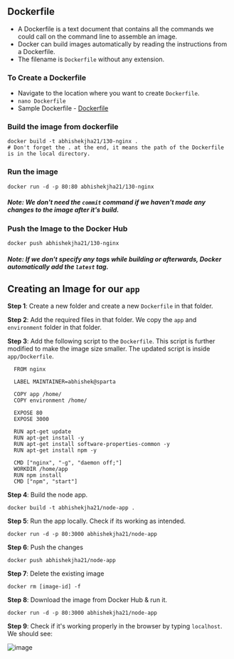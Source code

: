 ## Dockerfile

- A Dockerfile is a text document that contains all the commands we could call on the command line to assemble an image.
- Docker can build images automatically by reading the instructions from a Dockerfile.
- The filename is `Dockerfile` without any extension. 

### To Create a Dockerfile

- Navigate to the location where you want to create `Dockerfile`.
- `nano Dockerfile`
- Sample Dockerfile - [Dockerfile](ngnx/Dockerfile)

### Build the image from dockerfile
```
docker build -t abhishekjha21/130-nginx .
# Don't forget the . at the end, it means the path of the Dockerfile is in the local directory.
```

### Run the image
```
docker run -d -p 80:80 abhishekjha21/130-nginx
```

##### Note: We don't need the `commit` command if we haven't made any changes to the image after it's build.

### Push the Image to the Docker Hub
```
docker push abhishekjha21/130-nginx
```

##### Note: If we don't specify any tags while building or afterwards, Docker automatically add the `latest` tag.

## Creating an Image for our `app`

**Step 1**: Create a new folder and create a new `Dockerfile` in that folder.

**Step 2**: Add the required files in that folder. We copy the `app` and `environment` folder in that folder.

**Step 3**: Add the following script to the `Dockerfile`. This script is further modified to make the image size smaller. The updated script is inside `app/Dockerfile`.

```
  FROM nginx

  LABEL MAINTAINER=abhishek@sparta

  COPY app /home/
  COPY environment /home/

  EXPOSE 80
  EXPOSE 3000

  RUN apt-get update
  RUN apt-get install -y
  RUN apt-get install software-properties-common -y
  RUN apt-get install npm -y

  CMD ["nginx", "-g", "daemon off;"]
  WORKDIR /home/app
  RUN npm install
  CMD ["npm", "start"]
```
**Step 4**: Build the node app.
```
docker build -t abhishekjha21/node-app .
```
**Step 5**: Run the app locally. Check if its working as intended.
```
docker run -d -p 80:3000 abhishekjha21/node-app
```
**Step 6**: Push the changes
```
docker push abhishekjha21/node-app
```
**Step 7**: Delete the existing image
```
docker rm [image-id] -f
```
**Step 8**: Download the image from Docker Hub & run it.
```
docker run -d -p 80:3000 abhishekjha21/node-app
```
**Step 9**: Check if it's working properly in the browser by typing `localhost`. We should see:

![image](https://user-images.githubusercontent.com/110366380/203330491-23aae4e7-ea70-46af-af07-560045ff5aad.png)

